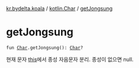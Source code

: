 [kr.bydelta.koala](../index.md) / [kotlin.Char](index.md) / [getJongsung](./get-jongsung.md)

# getJongsung

`fun `[`Char`](https://kotlinlang.org/api/latest/jvm/stdlib/kotlin/-char/index.html)`.getJongsung(): `[`Char`](https://kotlinlang.org/api/latest/jvm/stdlib/kotlin/-char/index.html)`?`

현재 문자 [this](get-jongsung/-this-.md)에서 종성 자음문자 분리. 종성이 없으면 null.

